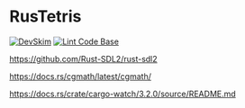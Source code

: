 # RusTetris

[![DevSkim](https://github.com/milliorn/Rust-Tetris/actions/workflows/devskim-analysis.yml/badge.svg)](https://github.com/milliorn/Rust-Tetris/actions/workflows/devskim-analysis.yml)
[![Lint Code Base](https://github.com/milliorn/Rust-Tetris/actions/workflows/super-linter.yml/badge.svg)](https://github.com/milliorn/Rust-Tetris/actions/workflows/super-linter.yml)

<https://github.com/Rust-SDL2/rust-sdl2>

<https://docs.rs/cgmath/latest/cgmath/>

<https://docs.rs/crate/cargo-watch/3.2.0/source/README.md>
